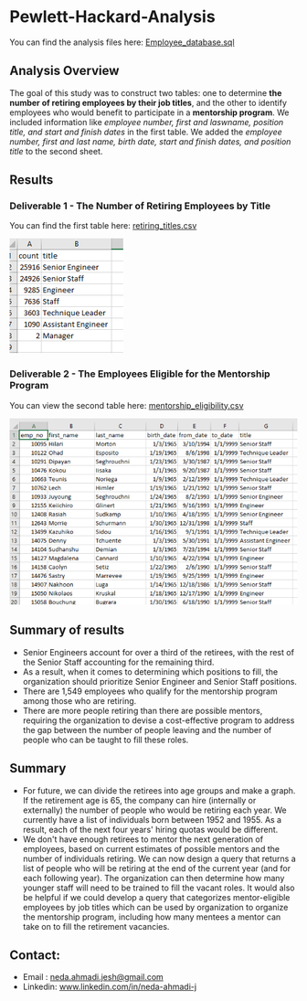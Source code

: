 # Pewlett-Hackard-Analysis
You can find the analysis files here: [Employee_database.sql](https://github.com/NedaAJ/Pewlett-Hackard-Analysis/blob/main/Queries/Employee_Database_challenge.sql)

## Analysis Overview
The goal of this study was to construct two tables: one to determine **the number of retiring employees by their job titles**, and the other to identify employees who would benefit to participate in a **mentorship program**. We included information like *employee number, first and laswname, position title, and start and finish dates* in the first table. We added the *employee number, first and last name, birth date, start and finish dates, and position title* to the second sheet.

## Results
### Deliverable 1 - The Number of Retiring Employees by Title
You can find the first table here: [retiring_titles.csv](https://github.com/NedaAJ/Pewlett-Hackard-Analysis/blob/main/Data/retiring_titles.csv)

![retiring_titles](Resources/Retiring_titles.PNG)

### Deliverable 2 - The Employees Eligible for the Mentorship Program
You can view the second table here: [mentorship_eligibility.csv](https://github.com/NedaAJ/Pewlett-Hackard-Analysis/blob/main/Data/mentorship_eligibility.csv)

![mentorship_program](Resources/mentorship_eligibilty.PNG)

## Summary of results
- Senior Engineers account for over a third of the retirees, with the rest of the Senior Staff accounting for the remaining third. 
- As a result, when it comes to determining which positions to fill, the organization should prioritize Senior
Engineer and Senior Staff positions.
- There are 1,549 employees who qualify for the mentorship program among those who are retiring.
- There are more people retiring than there are possible mentors, requiring the organization to devise a cost-effective program to address the gap between the number of people leaving and the number of people who can be taught to fill these roles.

## Summary
- For future, we can divide the retirees into age groups and make a graph. If the retirement age is 65, the company can hire (internally or externally) the number of people who would be retiring each year. We currently have a list of individuals born between 1952 and 1955. As a result, each of the next four years' hiring quotas would be different.
- We don't have enough retirees to mentor the next generation of employees, based on current estimates of possible mentors and the number of individuals retiring. We can now design a query that returns a list of people who will be retiring at the end of the current year (and for each following year). The organization can then determine how many younger staff will need to be trained to fill the vacant roles. It would also be helpful if we could develop a query that categorizes mentor-eligible employees by job titles which can be used by organization to organize the mentorship program, including how many mentees a mentor can take on to fill the retirement vacancies.

## Contact:
- Email : [neda.ahmadi.jesh@gmail.com](mailto:neda.ahmadi.jesh@gmail.com?subject=[GitHub]%20Source%20Han%20Sans)
- Linkedin: www.linkedin.com/in/neda-ahmadi-j

